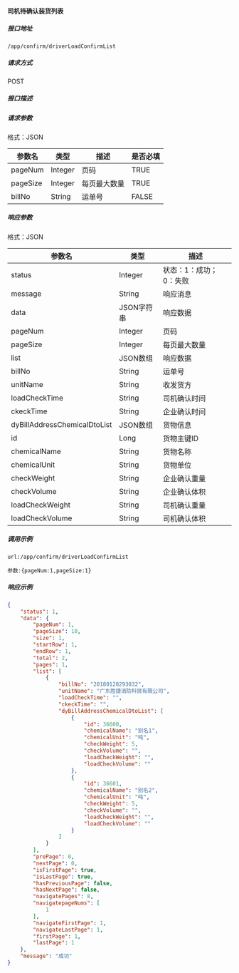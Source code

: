 #### 司机待确认装货列表

##### 接口地址

```
/app/confirm/driverLoadConfirmList
```

##### 请求方式

POST

##### 接口描述

##### 请求参数

格式：JSON

| 参数名 | 类型 | 描述 | 是否必填 |
| --- | --- | --- | --- |
| pageNum| Integer | 页码| TRUE |
| pageSize| Integer | 每页最大数量| TRUE |
| billNo| String| 运单号 | FALSE|

##### 响应参数

格式：JSON

| 参数名 | 类型 | 描述 |
| --- | --- | --- |
| status| Integer | 状态：1：成功；0：失败 |
| message| String | 响应消息 |
| data| JSON字符串| 响应数据 |
| pageNum| Integer | 页码|
| pageSize| Integer | 每页最大数量|
| list| JSON数组| 响应数据|
| billNo| String| 运单号 |
| unitName| String | 收发货方|
| loadCheckTime| String| 司机确认时间 |
| ckeckTime| String| 企业确认时间 |
| dyBillAddressChemicalDtoList| JSON数组| 货物信息 |
| id| Long| 货物主键ID |
| chemicalName| String| 货物名称 |
| chemicalUnit| String| 货物单位 |
| checkWeight| String| 企业确认重量 |
| checkVolume| String| 企业确认体积 |
| loadCheckWeight| String| 司机确认重量 |
| loadCheckVolume| String| 司机确认体积 |

##### 调用示例

```
url:/app/confirm/driverLoadConfirmList

参数:{pageNum:1,pageSize:1}
```

##### 响应示例
``` json
{
    "status": 1,
    "data": {
        "pageNum": 1,
        "pageSize": 10,
        "size": 1,
        "startRow": 1,
        "endRow": 1,
        "total": 2,
        "pages": 1,
        "list": [
            {
                "billNo": "20180120293032",
                "unitName": "广东胜捷消防科技有限公司",
                "loadCheckTime": "",
                "ckeckTime": "",
                "dyBillAddressChemicalDtoList": [
                    {
                        "id": 36600,
                        "chemicalName": "别名1",
                        "chemicalUnit": "吨",
                        "checkWeight": 5,
                        "checkVolume": "",
                        "loadCheckWeight": "",
                        "loadCheckVolume": ""
                    },
                    {
                        "id": 36601,
                        "chemicalName": "别名2",
                        "chemicalUnit": "吨",
                        "checkWeight": 5,
                        "checkVolume": "",
                        "loadCheckWeight": "",
                        "loadCheckVolume": ""
                    }
                ]
            }
        ],
        "prePage": 0,
        "nextPage": 0,
        "isFirstPage": true,
        "isLastPage": true,
        "hasPreviousPage": false,
        "hasNextPage": false,
        "navigatePages": 8,
        "navigatepageNums": [
            1
        ],
        "navigateFirstPage": 1,
        "navigateLastPage": 1,
        "firstPage": 1,
        "lastPage": 1
    },
    "message": "成功"
}
```
